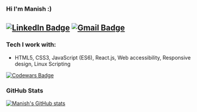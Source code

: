 ### Hi I'm Manish :)

[![LinkedIn Badge](https://img.shields.io/badge/LinkedIn-0077B5?style=for-the-badge&logo=linkedin&logoColor=white)](https://www.linkedin.com/in/manish--mehra/)
[![Gmail Badge](https://img.shields.io/badge/Gmail-D14836?style=for-the-badge&logo=gmail&logoColor=white)](mailto:manishmehra212@gmail.com)
---
<!-- I am a Software Developer specializing in front end web technologies. -->

<!-- - I'm based in New Delhi, India
- You can contact me at [mannyoii@protonmail.com](mailto:mannyoii@protonmail.com)
- I'm currently learning React -->

### Tech I work with:

<!-- <p>My primary skills include:</p> -->

- HTML5, CSS3, JavaScript (ES6), React.js, Web accessibility, Responsive design, Linux Scripting

[![Codewars Badge](https://www.codewars.com/users/mannyoii/badges/small)](https://www.codewars.com/users/mannyoii)

### GitHub Stats

[![Manish's GitHub stats](https://github-readme-stats.vercel.app/api?username=mannyoii)](https://github.com/mannyoii/)
